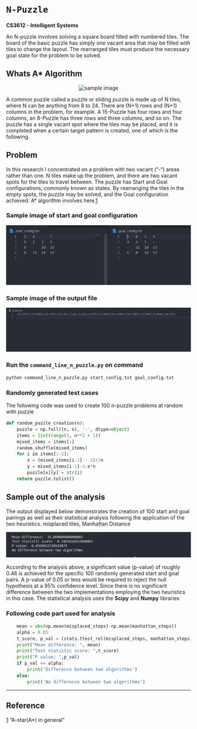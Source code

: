 # `N-Puzzle`
**CS3612 - Intelligent Systems**

An N-puzzle involves solving a square board filled with numbered tiles. The board of the basic puzzle has simply one vacant area that may be filled with tiles to change the layout. The rearranged tiles must produce the necessary goal state for the problem to be solved. 

## Whats A* Algorithm
<p align = "center">
<img src="https://algorithmsinsight.files.wordpress.com/2016/03/220px-15-puzzle-svg.png" alt="sample image">
</p>

A common puzzle called a puzzle or sliding puzzle is made up of N tiles, where N can be anything from 8 to 24. There are (N+1) rows and (N+1) columns in the problem, for example. A 15-Puzzle has four rows and four columns, an 8-Puzzle has three rows and three columns, and so on. The puzzle has a single vacant spot where the tiles may be placed, and it is completed when a certain target pattern is created, one of which is the following.


## Problem

In this research I concentrated on a problem with two vacant (“-“) areas rather than one. N tiles make up the problem, and there are two vacant spots for the tiles to travel between. The puzzle has Start and Goal configurations, commonly known as states. By rearranging the tiles in the empty spots, the puzzle may be solved, and the Goal configuration achieved. A* algorithm involves here.[1]([1])

### Sample image of start and goal configuration

 <img src="img/1.png" alt="sample image" >

### Sample image of the output file
 <img src="img/2.png" alt="sample image">


### Run the `command_line_n_puzzle.py` on command 
```bash
python command_line_n_puzzle.py start_config.txt goal_config.txt 

```
### Randomly generated test cases
The following code was used to create 100 n-puzzle problems at random with puzzle 

```py
def random_puzzle_creation(n):
    puzzle = np.full((n, n), '-', dtype=object)
    items = list(range(1, n**2 + 1))
    mixed_items = items[:]
    random.shuffle(mixed_items)
    for i in items[:-2]:
        x = (mixed_items[i-1] - 1)//n
        y = mixed_items[i-1]-1-x*n
        puzzle[x][y] = str(i)
    return puzzle.tolist()
```

## Sample out of the analysis

The output displayed below demonstrates the creation of 100 start and goal pairings as well as their statistical analysis following the application of the two heuristics. misplaced tiles, Manhattan Distance

<img src="img/3.png" alt="sample image" >

According to the analysis above, a significant value (p-value) of roughly 0.46 is achieved for the 
specific 100 randomly generated start and goal pairs. A p-value of 0.05 or less would be required 
to reject the null hypothesis at a 95% confidence level. Since there is no significant difference 
between the two implementations employing the two heuristics in this case. The statistical 
analysis uses the **Scipy** and **Numpy** libraries

### Following code part used for analysis 
```py
    mean = abs(np.mean(misplaced_steps)-np.mean(manhattan_steps))
    alpha = 0.05
    t_score, p_val = (stats.ttest_rel(misplaced_steps, manhattan_steps))
    print("Mean difference: ", mean)
    print("Test statistic score: ",t_score)
    print("P value: ",p_val)
    if p_val <= alpha:
        print('Difference between two algorithms')
    else:
        print('No difference between two algorithms')

```

***
## Reference
[1]: https://algorithmsinsight.wordpress.com/graph-theory-2/a-star-in-general
[1] “A-star(A*) in general”


